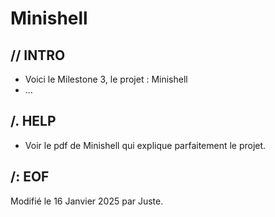 # Minishell

## // INTRO

* Voici le Milestone 3, le projet : Minishell
* ...

## /. HELP

* Voir le pdf de Minishell qui explique parfaitement le projet.

##	/: EOF

Modifié le 16 Janvier 2025 par Juste.
